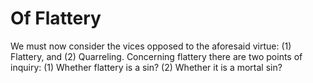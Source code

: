 # Of Flattery

We must now consider the vices opposed to the aforesaid virtue: (1) Flattery, and (2) Quarreling. Concerning flattery there are two points of inquiry:
(1) Whether flattery is a sin?
(2) Whether it is a mortal sin?